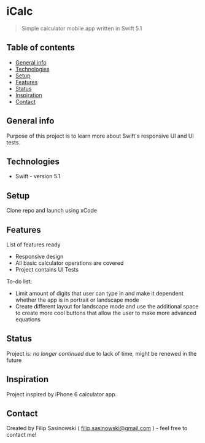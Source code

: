 # iCalc
> Simple calculator mobile app written in Swift 5.1

## Table of contents
* [General info](#general-info)
* [Technologies](#technologies)
* [Setup](#setup)
* [Features](#features)
* [Status](#status)
* [Inspiration](#inspiration)
* [Contact](#contact)

## General info
Purpose of this project is to learn more about Swift's responsive UI and UI tests.

## Technologies
* Swift - version 5.1

## Setup
Clone repo and launch using xCode

## Features
List of features ready
* Responsive design
* All basic calculator operations are covered
* Project contains UI Tests

To-do list:
* Limit amount of digits that user can type in and make it dependent whether the app is in portrait or landscape mode
* Create different layout for landscape mode and use the additional space to create more cool buttons that allow the user to make more advanced equations

## Status
Project is:  _no longer continued_ due to lack of time, might be renewed in the future

## Inspiration
Project inspired by iPhone 6 calculator app.

## Contact
Created by Filip Sasinowski ( filip.sasinowski@gmail.com ) - feel free to contact me!
